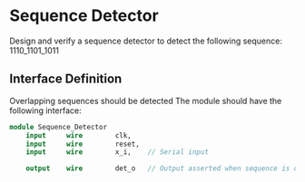 # Sequence Detector

Design and verify a sequence detector to detect the following sequence: 1110_1101_1011

## Interface Definition

Overlapping sequences should be detected
The module should have the following interface:

```SystemVerilog
module Sequence_Detector
    input     wire        clk,
    input     wire        reset,
    input     wire        x_i,    // Serial input

    output    wire        det_o   // Output asserted when sequence is detected
```